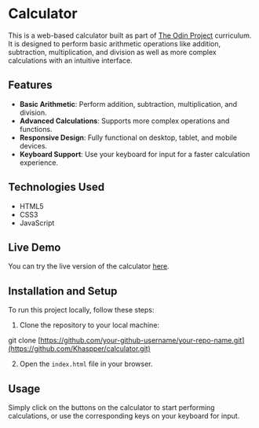 # Calculator

This is a web-based calculator built as part of [The Odin Project](https://www.theodinproject.com/) curriculum. It is designed to perform basic arithmetic operations like addition, subtraction, multiplication, and division as well as more complex calculations with an intuitive interface.

## Features

- **Basic Arithmetic**: Perform addition, subtraction, multiplication, and division.
- **Advanced Calculations**: Supports more complex operations and functions.
- **Responsive Design**: Fully functional on desktop, tablet, and mobile devices.
- **Keyboard Support**: Use your keyboard for input for a faster calculation experience.

## Technologies Used

- HTML5
- CSS3
- JavaScript

## Live Demo

You can try the live version of the calculator [here]([https://khaspper.github.io/calculator/]).

## Installation and Setup

To run this project locally, follow these steps:

1. Clone the repository to your local machine:

git clone [https://github.com/your-github-username/your-repo-name.git](https://github.com/Khaspper/calculator.git)

2. Open the `index.html` file in your browser.

## Usage

Simply click on the buttons on the calculator to start performing calculations, or use the corresponding keys on your keyboard for input.
